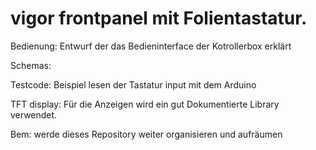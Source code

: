 # vigor frontpanel mit Folientastatur.

Bedienung:  Entwurf der das Bedieninterface der Kotrollerbox erklärt

Schemas:  

Testcode:     Beispiel lesen der Tastatur input mit dem Arduino

TFT display:  Für die Anzeigen wird ein gut Dokumentierte Library verwendet.


Bem: werde dieses Repository weiter organisieren und aufräumen 

